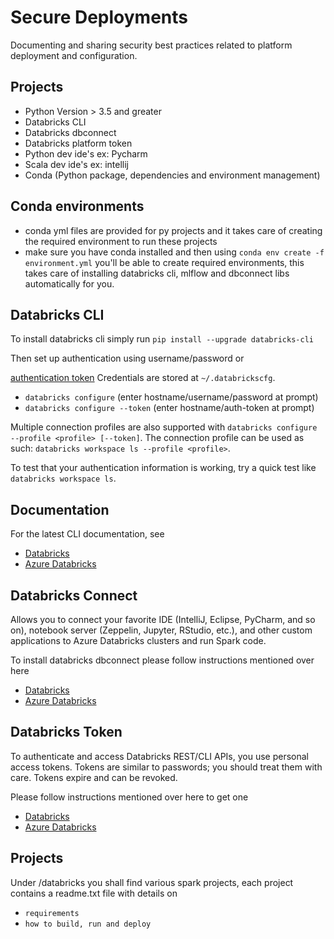 Secure Deployments
==============
Documenting and sharing security best practices related to platform deployment and configuration.


Projects
------------

-  Python Version > 3.5 and greater
-  Databricks CLI
-  Databricks dbconnect
-  Databricks platform token
-  Python dev ide's ex: Pycharm
-  Scala dev ide's ex: intellij
-  Conda (Python package, dependencies and environment management)

Conda environments
------------------

-  conda yml files are provided for py projects and it takes care of creating the required environment to run these projects
-  make sure you have conda installed and then using ``conda env create -f environment.yml`` you'll be able to create required environments, this takes care of installing databricks cli, mlflow and dbconnect libs automatically for you.

Databricks CLI
---------------

To install databricks cli simply run
``pip install --upgrade databricks-cli``

Then set up authentication using username/password or 

[authentication token](https://docs.databricks.com/api/latest/authentication.html#token-management) Credentials are stored at ``~/.databrickscfg``.

- ``databricks configure`` (enter hostname/username/password at prompt)
- ``databricks configure --token`` (enter hostname/auth-token at prompt)

Multiple connection profiles are also supported with ``databricks configure --profile <profile> [--token]``.
The connection profile can be used as such: ``databricks workspace ls --profile <profile>``.

To test that your authentication information is working, try a quick test like ``databricks workspace ls``.

Documentation
-------------

For the latest CLI documentation, see

- [Databricks](https://docs.databricks.com/user-guide/dev-tools/databricks-cli.html)
- [Azure Databricks](https://docs.azuredatabricks.net/user-guide/dev-tools/databricks-cli.html)


Databricks Connect
------------------
Allows you to connect your favorite IDE (IntelliJ, Eclipse, PyCharm, and so on), notebook server (Zeppelin, Jupyter, RStudio, etc.), and other custom applications to Azure Databricks clusters and run Spark code.

To install databricks dbconnect please follow instructions mentioned over here

- [Databricks](https://docs.databricks.com/user-guide/dev-tools/db-connect.html)
- [Azure Databricks](https://docs.azuredatabricks.net/user-guide/dev-tools/db-connect.html)

Databricks Token
------------------
To authenticate and access Databricks REST/CLI APIs, you use personal access tokens. Tokens are similar to passwords; you should treat them with care. Tokens expire and can be revoked.

Please follow instructions mentioned over here to get one

- [Databricks](https://docs.azuredatabricks.net/api/latest/authentication.html#token-management)
- [Azure Databricks](https://docs.azuredatabricks.net/api/latest/authentication.html#token-management)

Projects
------------------
Under /databricks you shall find various spark projects, each project contains a readme.txt file with details on
- `requirements`
- `how to build, run and deploy`
